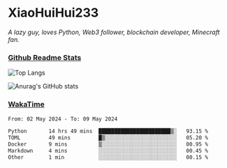 # XiaoHuiHui233

*A lazy guy, loves Python, Web3 follower, blockchain developer, Minecraft fan.*

### [Github Readme Stats](https://github.com/anuraghazra/github-readme-stats)

![Top Langs](https://github-readme-stats.vercel.app/api/top-langs/?username=XiaoHuiHui233&layout=compact&theme=github_dark)

![Anurag's GitHub stats](https://github-readme-stats.vercel.app/api?username=XiaoHuiHui233&show_icons=true&theme=github_dark)

### [WakaTime](https://wakatime.com)

<!--START_SECTION:waka-->

```txt
From: 02 May 2024 - To: 09 May 2024

Python       14 hrs 49 mins  ███████████████████████▒░   93.15 %
TOML         49 mins         █▒░░░░░░░░░░░░░░░░░░░░░░░   05.20 %
Docker       9 mins          ▒░░░░░░░░░░░░░░░░░░░░░░░░   00.95 %
Markdown     4 mins          ░░░░░░░░░░░░░░░░░░░░░░░░░   00.45 %
Other        1 min           ░░░░░░░░░░░░░░░░░░░░░░░░░   00.15 %
```

<!--END_SECTION:waka-->
